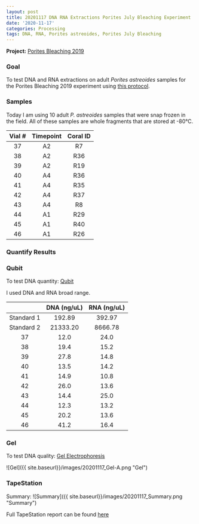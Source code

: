 ```yaml
---
layout: post
title: 20201117 DNA RNA Extractions Porites July Bleaching Experiment
date: '2020-11-17'
categories: Processing
tags: DNA, RNA, Porites astreoides, Porites July Bleaching
---
```


**Project:** [Porites Bleaching 2019](https://github.com/kevinhwong1/Porites_Rim_Bleaching_2019)

### Goal
To test DNA and RNA extractions on adult *Porites astreoides* samples for the Porites Bleaching 2019 experiment  using [this protocol](https://kevinhwong1.github.io/KevinHWong_Notebook/20201027-DNA-RNA-Extractions-Porites-July-Bleaching-Experiment/).

### Samples

Today I am using 10 adult *P. astreoides* samples that were snap frozen in the field. All of these samples are whole fragments that are stored at -80&deg;C.

| Vial # 	| Timepoint 	| Coral ID 	|
|:------:	|:---------:	|:--------:	|
|    37  	|     A2     	|    R7     |
|    38  	|     A2    	|    R36  	|
|    39  	|     A2    	|    R19   	|
|    40  	|     A4    	|    R36  	|
|    41  	|     A4    	|    R35    |
|    42  	|     A4    	|    R37   	|
|    43  	|     A4    	|    R8   	|
|    44  	|     A1    	|    R29   	|
|    45  	|     A1    	|    R40    |
|    46  	|     A1    	|    R26   	|

### Quantify Results

### Qubit
To test DNA quantity: [Qubit](https://github.com/emmastrand/EmmaStrand_Notebook/blob/master/_posts/2019-05-31-Qubit-Protocol.md)  

I used DNA and RNA broad range.

|            	| DNA (ng/uL) 	| RNA (ng/uL) 	|
|:----------:	|:-----------:	|:-----------:	|
| Standard 1 	|    192.89   	|    392.97   	|
| Standard 2 	|   21333.20  	|   8666.78   	|
|      37    	|     12.0    	|     24.0    	|
|      38    	|     19.4    	|     15.2    	|
|      39    	|     27.8    	|     14.8    	|
|      40    	|     13.5    	|     14.2    	|
|      41    	|     14.9    	|     10.8    	|
|      42    	|     26.0    	|     13.6    	|
|      43    	|     14.4    	|     25.0    	|
|      44    	|     12.3    	|     13.2    	|
|      45    	|     20.2    	|     13.6    	|
|      46    	|     41.2    	|     16.4    	|

### Gel

To test DNA quality: [Gel Electrophoresis](https://github.com/emmastrand/EmmaStrand_Notebook/blob/master/_posts/2019-07-16-Gel-Electrophoresis-Protocol.md)

![Gel]({{ site.baseurl}}/images/20201117_Gel-A.png "Gel")

### TapeStation
Summary:
![Summary]({{ site.baseurl}}/images/20201117_Summary.png "Summary")

Full TapeStation report can be found [here](https://github.com/kevinhwong1/KevinHWong_Notebook/blob/master/images/Tapestation_Results/2020-11-17_tapestation.pdf)

